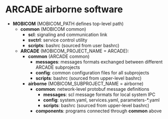 # ARCADE airborne software

* __MOBICOM__ (MOBICOM_PATH defines top-level path)
    * __common__ (MOBICOM common)
        * __scl__: signaling and communication link
        * __svctrl__: service control utility
        * __scripts__: bashrc (sourced from user bashrc)
    * __ARCADE__ (MOBICOM_PROJECT_NAME = ARCADE):
        * __common__ (ARCADE common)
            * __messages__: messages formats exchanged between different ARCADE subprojects
            * __config__: common configuration files for all subprojects
            * __scripts__: bashrc (sourced from upper-level bashrc)
        * __airborne__ (MOBICOM_SUBPROJECT_NAME = airborne)
            * __common__: network-level protobuf message definitions
                * __messages__: scl message formats for local system IPC
                * __config__: system.yaml, services.yaml, parameters-*.yaml
                * __scripts__: bashrc (sourced from upper-level bashrc)
            * __components__: programs connected through __common__ above
